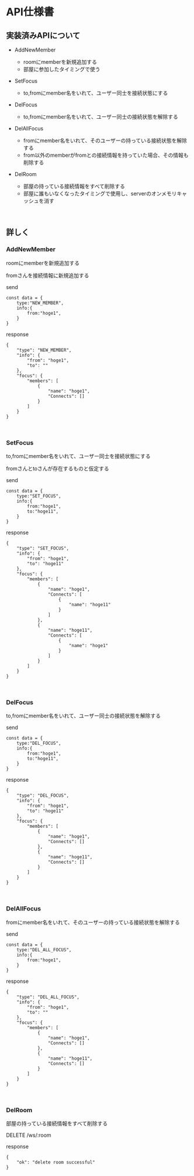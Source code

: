 # API仕様書

## 実装済みAPIについて
- AddNewMember
  - roomにmemberを新規追加する
  - 部屋に参加したタイミングで使う

- SetFocus
  - to,fromにmember名をいれて、ユーザー同士を接続状態にする

- DelFocus
  - to,fromにmember名をいれて、ユーザー同士の接続状態を解除する

- DelAllFocus
  - fromにmember名をいれて、そのユーザーの持っている接続状態を解除する
  - from以外のmemberがfromとの接続情報を持っていた場合、その情報も削除する

- DelRoom
  - 部屋の持っている接続情報をすべて削除する
  - 部屋に誰もいなくなったタイミングで使用し、serverのオンメモリキャッシュを消す

<br>

## 詳しく

### AddNewMember

roomにmemberを新規追加する

fromさんを接続情報に新規追加する

send
```
const data = {
    type:"NEW_MEMBER",
    info:{
        from:"hoge1",
    }
}
```

response
```
{
    "type": "NEW_MEMBER",
    "info": {
        "from": "hoge1",
        "to": ""
    },
    "focus": {
        "members": [
            {
                "name": "hoge1",
                "Connects": []
            }
        ]
    }
}
```

<br>

### SetFocus

to,fromにmember名をいれて、ユーザー同士を接続状態にする

fromさんとtoさんが存在するものと仮定する

send
```        
const data = {
    type:"SET_FOCUS",
    info:{
        from:"hoge1",
        to:"hoge11",
    }
}
```

response
```
{
    "type": "SET_FOCUS",
    "info": {
        "from": "hoge1",
        "to": "hoge11"
    },
    "focus": {
        "members": [
            {
                "name": "hoge1",
                "Connects": [
                    {
                        "name": "hoge11"
                    }
                ]
            },
            {
                "name": "hoge11",
                "Connects": [
                    {
                        "name": "hoge1"
                    }
                ]
            }
        ]
    }
}
```

<br>

### DelFocus

to,fromにmember名をいれて、ユーザー同士の接続状態を解除する

send
```
const data = {
    type:"DEL_FOCUS",
    info:{
        from:"hoge1",
        to:"hoge11",
    }
}
```


response
```
{
    "type": "DEL_FOCUS",
    "info": {
        "from": "hoge1",
        "to": "hoge11"
    },
    "focus": {
        "members": [
            {
                "name": "hoge1",
                "Connects": []
            },
            {
                "name": "hoge11",
                "Connects": []
            }
        ]
    }
}
```

<br>

### DelAllFocus

fromにmember名をいれて、そのユーザーの持っている接続状態を解除する

send
```
const data = {
    type:"DEL_ALL_FOCUS",
    info:{
        from:"hoge1",
    }
}
```


response
```
{
    "type": "DEL_ALL_FOCUS",
    "info": {
        "from": "hoge1",
        "to": ""
    },
    "focus": {
        "members": [
            {
                "name": "hoge1",
                "Connects": []
            },
            {
                "name": "hoge11",
                "Connects": []
            }
        ]
    }
}
```

<br>


### DelRoom

部屋の持っている接続情報をすべて削除する

DELETE /ws/:room

response
```
{
    "ok": "delete room successful"
}
```

<br>
